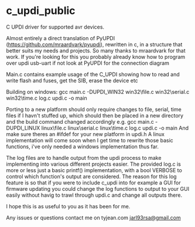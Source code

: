 # c_updi_public
C UPDI driver for supported avr devices.

Almost entirely a direct translation of PyUPDI (https://github.com/mraardvark/pyupdi), rewritten in c, in a structure that better suits my needs and projects.
So many thanks to mraardvark for that work.
If you're looking for this you probably already know how to program over updi usb-uart if not look at PyUPDI for the connection diagram

Main.c contains example usage of the C_UPDI showing how to read and write flash and fuses, get the SIB, erase the device etc

Building on windows: gcc main.c -DUPDI_WIN32 win32\file.c win32\serial.c win32\time.c log.c updi.c -o main

Porting to a new platform should only require changes to file, serial, time files if I havn't stuffed up, which should then be placed in a new directory and the build command changed accordingly
e.g. gcc main.c -DUPDI_LINUX linux\file.c linux\serial.c linux\time.c log.c updi.c -o main
And make sure theres an #ifdef for your new platform in updi.h
A linux implementation will come soon when I get time to rewrite those basic functions, i've only needed a windows implementation thus far.

The log files are to handle output from the updi process to make implementing into various different projects easier. The provided log.c is more or less just a basic printf() implementation, with a bool VERBOSE to control which function's output are considered. 
The reason for this log feature is so that if you were to include c_updi into for example a GUI for firmware updating you could change the log functions to output to your GUI easily without havig to trawl through updi.c and change all outputs there.

I hope this is as useful to you as it has been for me.

Any issues or questions contact me on 
tyjean.com
jarl93rsa@gmail.com